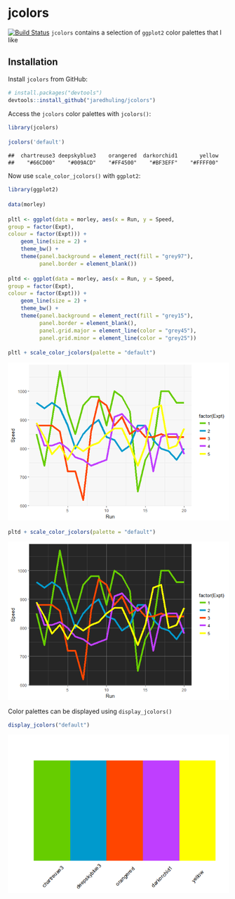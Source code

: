 


# jcolors

[![Build Status](https://travis-ci.org/jaredhuling/jcolors.svg?branch=master)](https://travis-ci.org/road2stat/ggsci)
`jcolors` contains a selection of `ggplot2` color palettes that I like

## Installation


Install `jcolors` from GitHub:


```r
# install.packages("devtools")
devtools::install_github("jaredhuling/jcolors")
```

Access the `jcolors` color palettes with `jcolors()`:


```r
library(jcolors)

jcolors('default')
```

```
##  chartreuse3 deepskyblue3    orangered  darkorchid1       yellow 
##    "#66CD00"    "#009ACD"    "#FF4500"    "#BF3EFF"    "#FFFF00"
```


Now use `scale_color_jcolors()` with `ggplot2`:


```r
library(ggplot2)

data(morley)

pltl <- ggplot(data = morley, aes(x = Run, y = Speed,
group = factor(Expt),
colour = factor(Expt))) +
    geom_line(size = 2) +
    theme_bw() +
    theme(panel.background = element_rect(fill = "grey97"),
          panel.border = element_blank())

pltd <- ggplot(data = morley, aes(x = Run, y = Speed,
group = factor(Expt),
colour = factor(Expt))) +
    geom_line(size = 2) +
    theme_bw() +
    theme(panel.background = element_rect(fill = "grey15"),
          panel.border = element_blank(),
          panel.grid.major = element_line(color = "grey45"),
          panel.grid.minor = element_line(color = "grey25"))

pltl + scale_color_jcolors(palette = "default")
```

![](vignettes/unnamed-chunk-3-1.png)<!-- -->

```r
pltd + scale_color_jcolors(palette = "default")
```

![](vignettes/unnamed-chunk-3-2.png)<!-- -->

Color palettes can be displayed using `display_jcolors()`


```r
display_jcolors("default")
```

![](vignettes/unnamed-chunk-4-1.png)<!-- -->
